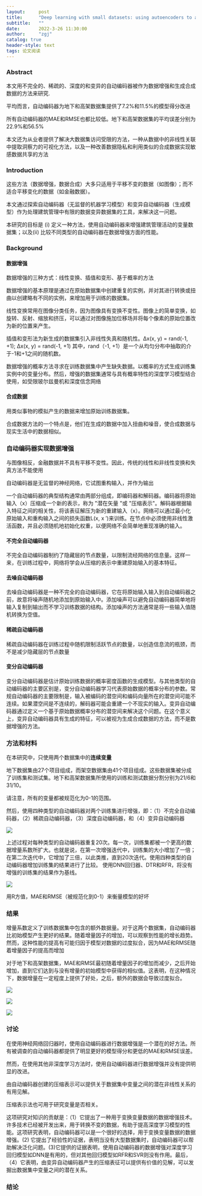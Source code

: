 ```yaml
---
layout:     post
title:      "Deep learning with small datasets: using autoencoders to address limited datasets in construction management"
subtitle:   ""
date:       2022-3-26 11:30:00
author:     "zgj"
catalog: true
header-style: text
tags: 论文阅读
---
```


### Abstract

本文用不完全的、稀疏的、深度的和变异的自动编码器被作为数据增强和生成合成数据的方法来研究.

平均而言，自动编码器为地下和高架数据集提供了7.2%和11.5%的模型得分改进

所有自动编码器的MAE和RMSE也都比较低。地下和高架数据集的平均误差分别为22.9%和56.5%

本文还为从业者提供了解决大数据集访问受限的方法，一种从数据中的非线性关联中提取洞察力的可视化方法，以及一种改善数据隐私和利用类似的合成数据实现敏感数据共享的方法

### Introduction

这些方法（数据增强，数据合成）大多只适用于平移不变的数据（如图像）；而不适合平移变化的数据（如金融数据）。

本文通过探索自动编码器（无监督的机器学习模型）和变异自动编码器（生成模型）作为处理建筑管理中有限的数据变异数据集的工具，来解决这一问题。

本研究的目标是 (i) 定义一种方法，使用自动编码器来增强建筑管理活动的变量数据集；以及(ii) 比较不同类型的自动编码器在数据增强方面的性能。

### Background

#### 数据增强

数据增强的三种方式：线性变换、插值和变形、基于概率的方法

数据增强的基本原理是通过在原始数据集中创建重复的实例，并对其进行转换或扭曲以创建略有不同的实例，来增加用于训练的数据集。

线性变换常用在图像分类任务，因为图像具有变换不变性。图像上的简单变换，如旋转、反射、缩放和挤压，可以通过对图像施加位移场并将每个像素的原始位置改为新的位置来产生。

插值和变形法为新生成的数据集引入非线性失真和随机性。∆x(x, y) = rand(-1, +1);
∆x(x, y) = rand(-1, +1) 其中，rand（-1, +1）是一个从均匀分布中抽取的介于-1和+1之间的随机数。

数据增强的概率方法寻求在训练数据集中产生缺失数据。以概率的方式生成训练集实例中的变量分布。然后，增强的数据集通常与具有概率特性的深度学习模型结合使用，如受限玻尔兹曼机和深度信念网络

#### 合成数据

用类似事物的模拟产生的数据来增加原始训练数据集。

合成数据方法的一个特点是，他们在生成的数据中加入扭曲和噪音，使合成数据与现实生活中的数据相似。

### 自动编码器实现数据增强

与图像相反，金融数据并不具有平移不变性。因此，传统的线性和非线性变换和失真方法不能使用

自动编码器是无监督的神经网络，它试图重构输入，并作为输出

一个自动编码器的典型结构通常由两部分组成，即编码器和解码器。编码器将原始输入（x）压缩成一个新的表示，称为 "潜在矢量 "或 "压缩表示"。解码器根据输入特征之间的相关性，将该表征解压为新的重建输入（x）。网络可以通过最小化原始输入和重构输入之间的损失函数L(x, x ′)来训练。在节点中必须使用非线性激活函数，并且必须随机地初始化权重，以便网络不会简单地重现准确的输入。

#### 不完全自动编码器

不完全自动编码器制约了隐藏层的节点数量，以限制流经网络的信息量。这样一来，在训练过程中，网络将学会从压缩的表示中重建原始输入的基本特征。

#### 去噪自动编码器

去噪自动编码器是一种不完全的自动编码器，它在将原始输入输入到自动编码器之前，故意将噪声随机地添加到原始输入中。添加噪声可以避免自动编码器简单地将输入复制到输出而不学习训练数据的结构。添加噪声的方法通常是将一些输入值随机转换为空值。

#### 稀疏自动编码器

稀疏自动编码器在训练过程中随机限制活跃节点的数量，以创造信息流的瓶颈，而不是减少隐藏层的节点数量

#### 变分自动编码器

变分自动编码器是估计原始训练数据的概率密度函数的生成模型。与其他类型的自动编码器的主要区别是，变分自动编码器学习代表原始数据的概率分布的参数。常规自动编码器的主要限制是，输入被编码的潜空间和编码向量所在的潜空间可能不连续。如果潜空间是不连续的，解码器可能会重建一个不现实的输入。变异自动编码器通过定义一个基于原始数据概率分布的潜空间来解决这个问题。在这个意义上，变异自动编码器具有生成的特征，可以被视为生成合成数据的方法，而不是数据增强的方法。

### 方法和材料

在本研究中，只使用两个数据集中的**连续变量**

地下数据集由27个项目组成，而架空数据集由41个项目组成。这些数据集被分成了训练集和测试集。地下和高架数据集所使用的训练和测试数据分割分别为21/6和31/10。

请注意，所有的变量都被规范化为0-1的范围。

然后，使用四种类型的自动编码器对两个训练集进行增强，即：（1）不完全自动编码器，（2）稀疏自动编码器，（3）深度自动编码器，和（4）变异自动编码器

![](https://i.vgy.me/KAPZIw.png)

上述过程对每种类型的自动编码器重复20次。每一次，训练集都被一个更高的数据增量系数所扩大。也就是说，在第一次增强迭代中，训练集的大小增加了一倍；在第二次迭代中，它增加了三倍，以此类推，直到20次迭代。使用四种类型的自动编码器增加训练集的结果进行了比较。
使用DNN回归器、DTR和RFR，将没有增强的训练集的结果作为基线。

![](https://i.vgy.me/GfOxNv.png)

用R方值，MAE和RMSE（被规范化到0-1）来衡量模型的好坏

### 结果

增量系数定义了训练数据集中包含的额外数据量。对于这两个数据集，自动编码器比初始模型产生更好的结果。随着增量因子的增加，可以观察到性能的增长趋势。然而，这种性能的提高有可能归因于模型对数据的过度拟合，因为MAE和RMSE随着增量因子的提高而增加

对于地下和高架数据集，MAE和RMSE最初随着增量因子的增加而减少，之后开始增加，直到它们达到与没有增量的初始模型中获得的相似值。这表明，在这种情况下，数据增量在一定程度上提供了好处，之后，额外的数据会导致过度拟合。

![](https://i.vgy.me/ktkquV.png)

![](https://i.vgy.me/kKneCF.png)

![](https://i.vgy.me/9guKMQ.png)

### 讨论

在使用神经网络回归器时，使用自动编码器进行数据增强是一个潜在的好方法。所有被调查的自动编码器都提供了明显更好的模型得分和更低的MAE和RMSE误差。

然而，在使用其他非深度学习方法时，使用自动编码器进行数据增强并没有提供明显的改进。

由自动编码器创建的压缩表示可以提供关于数据集中变量之间的潜在非线性关系的有用见解。

压缩表示法也可用于研究变量是否相关。

这项研究对知识的贡献是：（1）它提出了一种用于变换变量数据的数据增强技术。许多技术已经被开发出来，用于转换不变的数据，有助于提高深度学习模型的性能。这项研究表明，自动编码器可以是一个很好的选择，用于变换变量数据的数据增强。(2) 它提出了经验性的证据，表明当没有大型数据集时，自动编码器可以帮助解决泛化问题。(3)它提供的证据表明，使用自动编码器的数据增强对深度学习回归模型如DNN是有用的，但对其他回归模型如RFR和SVR则没有作用。最后，（4）它表明，由变异自动编码器产生的压缩表征可以提供有价值的见解，可以发掘出数据集中变量之间的潜在关系。

### 结论


